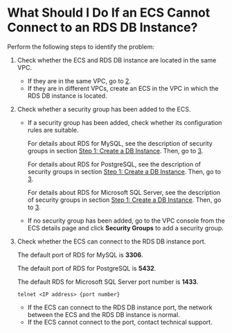 # What Should I Do If an ECS Cannot Connect to an RDS DB Instance?<a name="rds_faq_0020"></a>

Perform the following steps to identify the problem:

1.  Check whether the ECS and RDS DB instance are located in the same VPC.
    -   If they are in the same VPC, go to  [2](#l76760374fb794a8d9b961321c13f386d).
    -   If they are in different VPCs, create an ECS in the VPC in which the RDS DB instance is located.

2.  <a name="l76760374fb794a8d9b961321c13f386d"></a>Check whether a security group has been added to the ECS.
    -   If a security group has been added, check whether its configuration rules are suitable.

        For details about RDS for MySQL, see the description of security groups in section  [Step 1: Create a DB Instance](step-1-create-a-db-instance-MySQL.md). Then, go to  [3](#lbdf6c75fe0be4c37879e3354bc192d36).

        For details about RDS for PostgreSQL, see the description of security groups in section  [Step 1: Create a DB Instance](step-1-create-a-db-instance-PostgreSQL.md). Then, go to  [3](#lbdf6c75fe0be4c37879e3354bc192d36).

        For details about RDS for Microsoft SQL Server, see the description of security groups in section  [Step 1: Create a DB Instance](step-1-create-a-db-instance-Microsoft-SQL-Server.md). Then, go to  [3](#lbdf6c75fe0be4c37879e3354bc192d36).

    -   If no security group has been added, go to the VPC console from the ECS details page and click  **Security Groups**  to add a security group.

3.  <a name="lbdf6c75fe0be4c37879e3354bc192d36"></a>Check whether the ECS can connect to the RDS DB instance port.

    The default port of RDS for MySQL is  **3306**.

    The default port of RDS for PostgreSQL is  **5432**.

    The default RDS for Microsoft SQL Server port number is  **1433**.

    ```
    telnet <IP address> {port number}
    ```

    -   If the ECS can connect to the RDS DB instance port, the network between the ECS and the RDS DB instance is normal.
    -   If the ECS cannot connect to the port, contact technical support.


